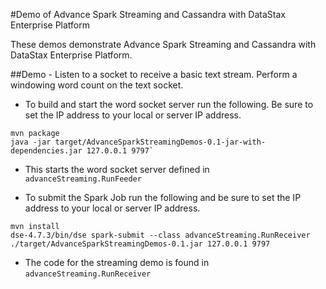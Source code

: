 #Demo of Advance Spark Streaming and Cassandra with DataStax Enterprise Platform

These demos demonstrate Advance Spark Streaming and Cassandra with DataStax Enterprise Platform.

##Demo -  Listen to a socket to receive a basic text stream.  Perform a windowing word count on the text socket.

* To build and start the word socket server run the following.  Be sure to set the IP address to your local or server IP address.
```
mvn package
java -jar target/AdvanceSparkStreamingDemos-0.1-jar-with-dependencies.jar 127.0.0.1 9797`
```

* This starts the word socket server defined in `advanceStreaming.RunFeeder`

* To submit the Spark Job run the following and be sure to set the IP address to your local or server IP address.
```
mvn install
dse-4.7.3/bin/dse spark-submit --class advanceStreaming.RunReceiver ./target/AdvanceSparkStreamingDemos-0.1.jar 127.0.0.1 9797
```

* The code for the streaming demo is found in `advanceStreaming.RunReceiver`